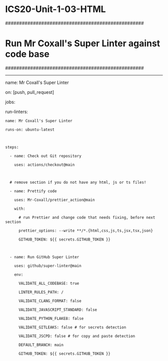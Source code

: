 # ICS20-Unit-1-03-HTML

##################################################

# Run Mr Coxall's Super Linter against code base #

##################################################



---

name: Mr Coxall's Super Linter



on: [push, pull_request]



jobs:

  run-linters:

    name: Mr Coxall's Super Linter

    runs-on: ubuntu-latest



    steps:

      - name: Check out Git repository

        uses: actions/checkout@main



      # remove section if you do not have any html, js or ts files!

      - name: Prettify code

        uses: Mr-Coxall/prettier_action@main

        with:

          # run Prettier and change code that needs fixing, before next section

          prettier_options: --write **/*.{html,css,js,ts,jsx,tsx,json}

          GITHUB_TOKEN: ${{ secrets.GITHUB_TOKEN }}



      - name: Run GitHub Super Linter

        uses: github/super-linter@main

        env:

          VALIDATE_ALL_CODEBASE: true

          LINTER_RULES_PATH: /

          VALIDATE_CLANG_FORMAT: false

          VALIDATE_JAVASCRIPT_STANDARD: false

          VALIDATE_PYTHON_FLAKE8: false

          VALIDATE_GITLEAKS: false # for secrets detection

          VALIDATE_JSCPD: false # for copy and paste detection

          DEFAULT_BRANCH: main

          GITHUB_TOKEN: ${{ secrets.GITHUB_TOKEN }}
